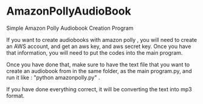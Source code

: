 # AmazonPollyAudioBook
Simple Amazon Polly Audiobook Creation Program

If you want to create audiobooks with amazon polly , you will need to create an AWS account, and get an aws key, and aws secret key. 
Once you have that information, you will need to put the codes into the main program. 

Once you have done that, make sure to have the text file that you want to create an audiobook from in the same folder, as the main program.py, and run it like : "python amazonpolly.py" . 

If you have done everything correct, it will be converting the text into mp3 format. 

